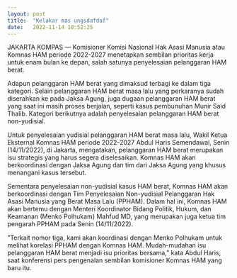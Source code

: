 ```yaml
---
layout: post
title:  "Kelakar mas ungsdafdaf"
date:   2022-11-14 10:52:25 
---
```

JAKARTA KOMPAS — Komisioner Komisi Nasional Hak Asasi Manusia atau Komnas HAM periode 2022-2027 menetapkan sembilan prioritas kerja untuk enam bulan ke depan, salah satunya penyelesaian pelanggaran HAM berat.

Adapun pelanggaran HAM berat yang dimaksud terbagi ke dalam tiga kategori. Selain pelanggaran HAM berat masa lalu yang perkaranya sudah diserahkan ke pada Jaksa Agung, juga dugaan pelanggaran HAM berat yang saat ini masih proses berjalan, seperti kasus pembunuhan Munir Said Thalib. Kategori berikutnya adalah penyelesaian pelanggaran HAM berat non-yudisial.

Untuk penyelesaian yudisial pelanggaran HAM berat masa lalu, Wakil Ketua Eksternal Komnas HAM periode 2022-2027 Abdul Haris Semendawai, Senin (14/11/2022), di Jakarta, mengatakan, pelanggaran HAM berat merupakan isu strategis yang harus segera diselesaikan. Komnas HAM akan berkoordinasi dengan Jaksa Agung dan tim dari Jaksa Agung yang khusus menangani kasus tersebut.

Sementara penyelesaian non-yudisial kasus HAM berat, Komnas HAM akan berkoordinasi dengan Tim Penyelesaian Non-yudisial Pelanggaran Hak Asasi Manusia yang Berat Masa Lalu (PPHAM). Dalam hal ini, Komnas HAM akan bertemu dengan Menteri Koordinator Bidang Politik, Hukum, dan Keamanan (Menko Polhukam) Mahfud MD, yang merupakan juga ketua tim pengarah PPHAM pada Senin (14/11/2022).

”Terkait nomor tiga, kami akan koordinasi dengan Menko Polhukam untuk melihat korelasi PPHAM dengan Komnas HAM. Mudah-mudahan isu pelanggaran HAM berat menjadi isu prioritas bersama,” kata Abdul Haris, saat konferensi pers pengenalan sembilan komisioner Komnas HAM yang baru itu.